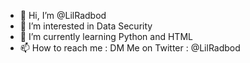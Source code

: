 - 👋 Hi, I’m @LilRadbod
- 👀 I’m interested in Data Security 
- 🌱 I’m currently learning Python and HTML
- 📫 How to reach me : DM Me on Twitter : @LilRadbod

<!---
LilRadbod/LilRadbod is a ✨ special ✨ repository because its `README.md` (this file) appears on your GitHub profile.
You can click the Preview link to take a look at your changes.
--->
